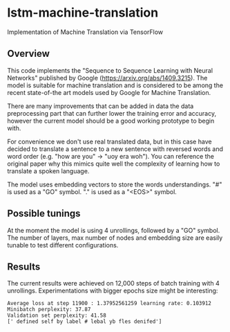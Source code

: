 # lstm-machine-translation
Implementation of Machine Translation via TensorFlow

## Overview

This code implements the "Sequence to Sequence Learning with Neural Networks" published by Google (https://arxiv.org/abs/1409.3215). The model is suitable for machine translation and is considered to be among the recent state-of-the art models used by Google for Machine Translation.

There are many improvements that can be added in data the data preprocessing part that can further lower the training error and accuracy, however the current model should be a good working prototype to begin with.

For convenience we don't use real translated data, but in this case have decided to translate a sentence to a new sentence with reversed words and word order (e.g. "how are you" -> "uoy era woh"). You can reference the original paper why this mimics quite well the complexity of learning how to translate a spoken language.

The model uses embedding vectors to store the words understandings.
"#" is used as a "GO" symbol.
"." is used as a "\<EOS>" symbol.

## Possible tunings

At the moment the model is using 4 unrollings, followed by a "GO" symbol.
The number of layers, max number of nodes and embedding size are easily tunable to test different configurations.

## Results

The current results were achieved on 12,000 steps of batch training with 4 unrollings. Experimentations with bigger epochs size might be interesting:

```
Average loss at step 11900 : 1.37952561259 learning rate: 0.103912
Minibatch perplexity: 37.87
Validation set perplexity: 41.58
[' defined self by label # lebal yb fles denifed']
```
